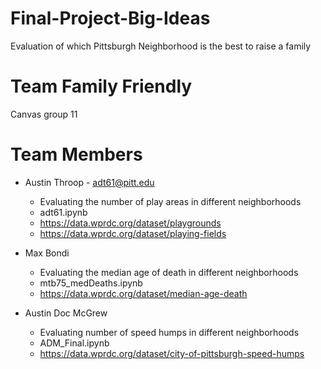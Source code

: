 # Final-Project-Big-Ideas
Evaluation of which Pittsburgh Neighborhood is the best to raise a family

# Team Family Friendly

Canvas group 11

# Team Members
* Austin Throop - adt61@pitt.edu
  - Evaluating the number of play areas in different neighborhoods
  - adt61.ipynb
  - https://data.wprdc.org/dataset/playgrounds
  - https://data.wprdc.org/dataset/playing-fields

* Max Bondi
  - Evaluating the median age of death in different neighborhoods
  - mtb75_medDeaths.ipynb
  - https://data.wprdc.org/dataset/median-age-death

* Austin Doc McGrew
  - Evaluating number of speed humps in different neighborhoods
  - ADM_Final.ipynb
  - https://data.wprdc.org/dataset/city-of-pittsburgh-speed-humps

